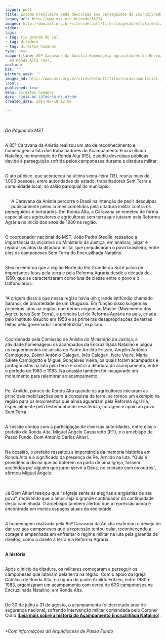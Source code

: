 ```yaml
---
layout: post
title: Estado brasileiro pede desculpas aos perseguidos do Encruzilhada Natalino
legacy_url: http://www.mst.org.br/node/16224
images: http://www.mst.org.br/sites/default/files/imagecache/foto_destaque/caravanaanistia1.jpg
video: ''
tags:
- tag: rio grande do sul
- tag: ditadura
- tag: direitos humanos
type: news
support_line: 85ª Caravana da Anistia homenageia agricultores da Encruzilhada Natalino,
  em Ronda Alta (RS).
section: 
hat: ''
picture_week: ''
images_hd: http://www.mst.org.br/sites/default/files/caravanaanistia1.jpg
label: 
published: true
menu: direitos humanos
date: '2014-06-18T09:58:01-03:00'
created_date: 2014-06-18 12:00

---
```

<p><img style="margin: 10px;" src="http://www.mst.org.br/sites/default/files/caravanaanistia1.jpg" alt=""></p><p><em>Da Página do MST</em></p><p><br>A 85ª Caravana da Anistia realizou um ato de reconhecimento e homenagem à luta dos trabalhadores do Acampamento Encruzilhada Natalino, no município de Ronda Alta (RS), e pediu desculpas públicas devido à perseguição sofrida pelos camponeses durante a ditadura militar.</p><p><br>O ato público, que aconteceu na última sexta-feira (13), reuniu mais de 1.000 pessoas, entre autoridades do estado, trabalhadores Sem Terra e comunidade local, no salão paroquial do município.</p><p><br><img style="margin: 10px; float: left;" src="http://www.mst.org.br/sites/default/files/caravanaanistia4.jpg" alt="">A Caravana da Anistia percorre o Brasil na intenção de pedir desculpas publicamente pelos crimes cometidos pela ditadura militar contra os perseguidos e torturados. Em Ronda Alta, a Caravana se remeteu de forma especial aos agricultores e agricultoras sem terra que lutaram pela Reforma Agrária no início dos anos de 1980 na região.</p><p><br>O coordenador nacional do MST, João Pedro Stedile, ressaltou a importância da iniciativa do Ministério da Justiça, em analisar, julgar e reparar os atos da ditadura militar que prejudicaram o povo brasileiro, entre eles os camponeses Sem Terra do Encruzilhada Natalino.</p><p><br>Stedile lembrou que a região Norte do Rio Grande do Sul é palco de importantes lutas pela terra e pela Reforma Agrária desde a década de 1950, que se caracterizaram como luta de classe entre o povo e o latifundiários.</p><p><br>“A origem disso é que nessa região havia um grande latifúndio chamado Sarandi, de propriedade de um Uruguaio. Em função disso surgem as primeiras lutas na região, que deram origem ao Master (Movimento dos Agricultores Sem Terra), a primeira Lei de Reforma Agrária no país, criada pelo Instituto Gaucho em 1958 e as primeiras desapropriações de terras feitas pelo governador Leonel Brizola”, explicou.</p><p><br><img style="margin: 10px; float: right;" src="http://www.mst.org.br/sites/default/files/caravanaanistia3.jpg" alt="">Coordenada pela Comissão de Anistia do Ministério da Justiça, a atividade homenageou os acampados da Encruzilhada Natalino e julgou os requerimentos de anistia do Padre Arnildo Fritzen, Angelin Antônio Campigotto, Zolmir Antônio Calegari, Inês Calegari, Ivete Vieira, Maria Salete Campigotto e Miguel Gonçalves Vieira, os quais foram acampados e protagonistas na luta pela terra e contra a ditadura do acampamento, entre o período de 1980 e 1983. Na ocasião também foi inaugurado um monumento para relembrar ao acampamento.</p><p><br>Pe. Arnildo, pároco de Ronda Alta quando os agricultores iniciaram as principais mobilizações para a conquista da terra, se tornou um exemplo na região para os movimentos que ainda aguardam pela Reforma Agrária, especialmente pelo testemunho de resistência, coragem e apoio ao povo Sem Terra.</p><p><br>A sessão contou com a participação de diversas autoridades, entre elas o prefeito de Ronda Alta, Miguel Ângelo Gasparetto (PT), e o arcebispo de Passo Fundo, Dom Antonio Carlos Altieri.</p><p><br>Na ocasião, o prefeito ressaltou a importância da memória histórica em Ronda Alta e o significado da presença de Pe. Arnildo na luta. “Quis a providência divina que ao baterem na porta de uma Igreja, fossem acolhidos por alguém que jurou servir a Deus, no cuidado com os outros”, afirmou Miguel Ângelo.&nbsp;</p><p><img style="margin: 10px;" src="http://www.mst.org.br/sites/default/files/caravana.jpg" alt=""></p><p>Já Dom Altieri realçou que “a Igreja sente as alegrias e angústias de seu povo”, motivando que o amor seja o grande continuador da continuidade desta caminhada. O arcebispo também alertou que a repressão ainda é encontrada em muitos espaços atuais da sociedade.</p><p><br>A homenagem realizada pela 85ª Caravana da Anistia reafirmou o desejo de dar voz aos camponeses que a repressão tentou calar, reconhecendo a coragem empenhada em enfrentar o regime militar na luta pela garantia de direitos, como o direito à terra e a Reforma Agrária.</p><p><br><strong>A história&nbsp;</strong></p><p><br>Após o início da ditadura, os militares começaram a perseguir os camponeses que lutavam pela terra na região. Com o apoio da Igreja Católica de Ronda Alta, na figura do padre Arnildo Fritzen, entre 1980 e 1983, organizaram um acampamento com cerca de 630 camponeses na Encruzilhada Natalino, em Ronda Alta.&nbsp;</p><p><br>De 30 de julho a 31 de agosto, o acampamento foi decretado área de segurança nacional, sofrendo intervenção militar comandada pelo Coronel Curió (<a href="http://www.mst.org.br/node/16225"><strong>Leia mais sobre a história do Acampamento Encruzilhada Natalino</strong></a>).</p><p><img style="margin: 10px;" src="http://www.mst.org.br/sites/default/files/documentoencruzilhada_0.jpg" alt=""><br><em>*Com informações da&nbsp;Arquidiocese de Passo Fundo</em></p><div>&nbsp;</div>
